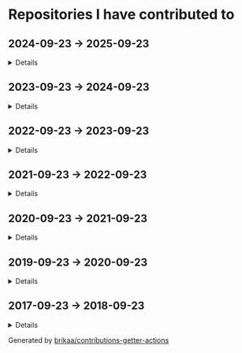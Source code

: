 # Repositories I have contributed to

## 2024-09-23 -> 2025-09-23

<details>

### ⭐ [excalidraw/excalidraw](https://github.com/excalidraw/excalidraw) - [4 commits](https://github.com/excalidraw/excalidraw/commits?author=Brikaa&since=2024-09-23&until=2025-09-24) - TypeScript
Virtual whiteboard for sketching hand-drawn like diagrams

### ⭐ [engineer-man/piston](https://github.com/engineer-man/piston) - [5 commits](https://github.com/engineer-man/piston/commits?author=Brikaa&since=2024-09-23&until=2025-09-24) - JavaScript
A high performance general purpose code execution engine.

### [azzamsa/bilal](https://github.com/azzamsa/bilal) - [1 commit](https://github.com/azzamsa/bilal/commits?author=Brikaa&since=2024-09-23&until=2025-09-24) - Rust
A CLI salah time written in Rust

### [excalidraw-smart-presentation/excalidraw-smart-presentation.github.io](https://github.com/excalidraw-smart-presentation/excalidraw-smart-presentation.github.io) - [136 commits](https://github.com/excalidraw-smart-presentation/excalidraw-smart-presentation.github.io/commits?author=Brikaa&since=2024-09-23&until=2025-09-24) - TypeScript
Excalidraw fork that helps in making presentations with smart animations

### [Brikaa/dotfiles](https://github.com/Brikaa/dotfiles) - [8 commits](https://github.com/Brikaa/dotfiles/commits?author=Brikaa&since=2024-09-23&until=2025-09-24) - Shell
My dotfiles

### [envicutor/drafts](https://github.com/envicutor/drafts) - [1 commit](https://github.com/envicutor/drafts/commits?author=Brikaa&since=2024-09-23&until=2025-09-24) - Dockerfile
Issues and drafts for Envicutor

### [Brikaa/chrome-images-blur-extension](https://github.com/Brikaa/chrome-images-blur-extension) - [10 commits](https://github.com/Brikaa/chrome-images-blur-extension/commits?author=Brikaa&since=2024-09-23&until=2025-09-24) - JavaScript
A chrome extension that blurs all images.

</details>

## 2023-09-23 -> 2024-09-23

<details>

### ⭐ [engineer-man/piston](https://github.com/engineer-man/piston) - [9 commits](https://github.com/engineer-man/piston/commits?author=Brikaa&since=2023-09-23&until=2024-09-24) - JavaScript
A high performance general purpose code execution engine.

### [envicutor/envicutor](https://github.com/envicutor/envicutor) - [109 commits](https://github.com/envicutor/envicutor/commits?author=Brikaa&since=2023-09-23&until=2024-09-24) - Rust
Source code for the Envicutor code execution system.

### [Brikaa/gpa-calculator](https://github.com/Brikaa/gpa-calculator) - [1 commit](https://github.com/Brikaa/gpa-calculator/commits?author=Brikaa&since=2023-09-23&until=2024-09-24) - JavaScript
Calculate your expected GPA on http://newecom.fci.cu.edu.eg/

### [envicutor/drafts](https://github.com/envicutor/drafts) - [132 commits](https://github.com/envicutor/drafts/commits?author=Brikaa&since=2023-09-23&until=2024-09-24) - Dockerfile
Issues and drafts for Envicutor

### [envicutor/documentation](https://github.com/envicutor/documentation) - [35 commits](https://github.com/envicutor/documentation/commits?author=Brikaa&since=2023-09-23&until=2024-09-24) - TeX
Envicutor code execution system documentation

### [zeitwlamoon/zeitwlamoon.github.io](https://github.com/zeitwlamoon/zeitwlamoon.github.io) - [21 commits](https://github.com/zeitwlamoon/zeitwlamoon.github.io/commits?author=Brikaa&since=2023-09-23&until=2024-09-24) - HTML
Discover Egypt through the eyes of Zeit W Lamoon, the Dubai-based destination to a culinary taste sensation. Established in 2021, Zeit W Lamoon means ‘Oil and lemon,’ which form an authentic Egyptian mixture to spice up the “Fava Beans” dish, also known as “Foul Medammes,” the primary element of Egyptian street food.

### [Brikaa/dotfiles](https://github.com/Brikaa/dotfiles) - [16 commits](https://github.com/Brikaa/dotfiles/commits?author=Brikaa&since=2023-09-23&until=2024-09-24) - Shell
My dotfiles

### [Brikaa/newecom-monitor](https://github.com/Brikaa/newecom-monitor) - [3 commits](https://github.com/Brikaa/newecom-monitor/commits?author=Brikaa&since=2023-09-23&until=2024-09-24) - Python
Monitor the registration status in http://newecom.fci-cu.edu.eg/

### [Brikaa/brikaa.github.io](https://github.com/Brikaa/brikaa.github.io) - [1 commit](https://github.com/Brikaa/brikaa.github.io/commits?author=Brikaa&since=2023-09-23&until=2024-09-24) - HTML
Omar Brikaa's personal website.

### [Brikaa/piston-test-tools](https://github.com/Brikaa/piston-test-tools) - [1 commit](https://github.com/Brikaa/piston-test-tools/commits?author=Brikaa&since=2023-09-23&until=2024-09-24) - Python
no description

### [Brikaa/problem-solving](https://github.com/Brikaa/problem-solving) - [132 commits](https://github.com/Brikaa/problem-solving/commits?author=Brikaa&since=2023-09-23&until=2024-09-24) - C++
Problems solved in the problem solving course

### [Brikaa/distributed-systems-assignment-2](https://github.com/Brikaa/distributed-systems-assignment-2) - [93 commits](https://github.com/Brikaa/distributed-systems-assignment-2/commits?author=Brikaa&since=2023-09-23&until=2024-09-24) - Java
Usage of Java EE to implement an elearning system with a microservices architecture

### [Brikaa/tools-3-project](https://github.com/Brikaa/tools-3-project) - [87 commits](https://github.com/Brikaa/tools-3-project/commits?author=Brikaa&since=2023-09-23&until=2024-09-24) - Go
no description

### [Brikaa/security-assignment-2](https://github.com/Brikaa/security-assignment-2) - [68 commits](https://github.com/Brikaa/security-assignment-2/commits?author=Brikaa&since=2023-09-23&until=2024-09-24) - Java
Penetration testing, fixing vulnerabilities

### [Brikaa/distributed-systems-assignment-1](https://github.com/Brikaa/distributed-systems-assignment-1) - [45 commits](https://github.com/Brikaa/distributed-systems-assignment-1/commits?author=Brikaa&since=2023-09-23&until=2024-09-24) - Java
Socket programming to create a book borrowing application

### [Brikaa/web-engineering-project](https://github.com/Brikaa/web-engineering-project) - [41 commits](https://github.com/Brikaa/web-engineering-project/commits?author=Brikaa&since=2023-09-23&until=2024-09-24) - PHP
no description

### [Brikaa/security-assignment-1](https://github.com/Brikaa/security-assignment-1) - [29 commits](https://github.com/Brikaa/security-assignment-1/commits?author=Brikaa&since=2023-09-23&until=2024-09-24) - JavaScript
DES, RSA, penetration testing, security improvements to an open-source website

### [Brikaa/ml-assignment-3](https://github.com/Brikaa/ml-assignment-3) - [27 commits](https://github.com/Brikaa/ml-assignment-3/commits?author=Brikaa&since=2023-09-23&until=2024-09-24) - Python
SVM using scikit-learn, MLP and CNN using Keras

### [Brikaa/soft-computing-assignment-4](https://github.com/Brikaa/soft-computing-assignment-4) - [21 commits](https://github.com/Brikaa/soft-computing-assignment-4/commits?author=Brikaa&since=2023-09-23&until=2024-09-24) - Rust
A neural network with configurable number of layers and activation functions

### [Brikaa/soft-computing-assignment-3](https://github.com/Brikaa/soft-computing-assignment-3) - [21 commits](https://github.com/Brikaa/soft-computing-assignment-3/commits?author=Brikaa&since=2023-09-23&until=2024-09-24) - Rust
A fuzzy control system

### [envicutor/docs-builder](https://github.com/envicutor/docs-builder) - [20 commits](https://github.com/envicutor/docs-builder/commits?author=Brikaa&since=2023-09-23&until=2024-09-24) - Makefile
Utilities to build the docs

### [Brikaa/theory-assignment-2](https://github.com/Brikaa/theory-assignment-2) - [20 commits](https://github.com/Brikaa/theory-assignment-2/commits?author=Brikaa&since=2023-09-23&until=2024-09-24) - Java
NFA, DFA

### [Brikaa/soft-computing-assignment-2](https://github.com/Brikaa/soft-computing-assignment-2) - [18 commits](https://github.com/Brikaa/soft-computing-assignment-2/commits?author=Brikaa&since=2023-09-23&until=2024-09-24) - Rust
Genetic algorithm for curve fitting

### [envicutor/docs-workflows](https://github.com/envicutor/docs-workflows) - [18 commits](https://github.com/envicutor/docs-workflows/commits?author=Brikaa&since=2023-09-23&until=2024-09-24) - no primary language
Common GitHub workflows that are used in building and deploying the docs

### [Brikaa/ml-assignment-1](https://github.com/Brikaa/ml-assignment-1) - [17 commits](https://github.com/Brikaa/ml-assignment-1/commits?author=Brikaa&since=2023-09-23&until=2024-09-24) - HTML
Linear regression using scikit-learn, logistic regression from scratch

### [Brikaa/security-des-task](https://github.com/Brikaa/security-des-task) - [10 commits](https://github.com/Brikaa/security-des-task/commits?author=Brikaa&since=2023-09-23&until=2024-09-24) - Rust
no description

### [Brikaa/ml-assignment-2](https://github.com/Brikaa/ml-assignment-2) - [5 commits](https://github.com/Brikaa/ml-assignment-2/commits?author=Brikaa&since=2023-09-23&until=2024-09-24) - Python
Decision trees using scikit-learn, KNN from scratch

### [Brikaa/web-engineering-presentation](https://github.com/Brikaa/web-engineering-presentation) - [4 commits](https://github.com/Brikaa/web-engineering-presentation/commits?author=Brikaa&since=2023-09-23&until=2024-09-24) - TypeScript
no description

### [Brikaa/cloud-task-3](https://github.com/Brikaa/cloud-task-3) - [2 commits](https://github.com/Brikaa/cloud-task-3/commits?author=Brikaa&since=2023-09-23&until=2024-09-24) - Shell
no description

### [Brikaa/remote-presentation-control](https://github.com/Brikaa/remote-presentation-control) - [1 commit](https://github.com/Brikaa/remote-presentation-control/commits?author=Brikaa&since=2023-09-23&until=2024-09-24) - HTML
Simple tool to simulate left and right arrow keys remotely

### [Brikaa/theory-task-1](https://github.com/Brikaa/theory-task-1) - [1 commit](https://github.com/Brikaa/theory-task-1/commits?author=Brikaa&since=2023-09-23&until=2024-09-24) - Java
no description

### [Brikaa/theory-task-2](https://github.com/Brikaa/theory-task-2) - [1 commit](https://github.com/Brikaa/theory-task-2/commits?author=Brikaa&since=2023-09-23&until=2024-09-24) - no primary language
no description

### [Brikaa/security-rsa-task](https://github.com/Brikaa/security-rsa-task) - [1 commit](https://github.com/Brikaa/security-rsa-task/commits?author=Brikaa&since=2023-09-23&until=2024-09-24) - C++
no description

### [cs-math/gpa-calc](https://github.com/cs-math/gpa-calc) - [1 commit](https://github.com/cs-math/gpa-calc/commits?author=Brikaa&since=2023-09-23&until=2024-09-24) - Python
Calculate your expected GPA on newecom.fci.cu.edu.eg

### [envicutor/assets](https://github.com/envicutor/assets) - [1 commit](https://github.com/envicutor/assets/commits?author=Brikaa&since=2023-09-23&until=2024-09-24) - no primary language
no description

</details>

## 2022-09-23 -> 2023-09-23

<details>

### ⭐ [microsoft/vscode](https://github.com/microsoft/vscode) - [1 commit](https://github.com/microsoft/vscode/commits?author=Brikaa&since=2022-09-23&until=2023-09-24) - TypeScript
Visual Studio Code

### ⭐ [excalidraw/excalidraw](https://github.com/excalidraw/excalidraw) - [1 commit](https://github.com/excalidraw/excalidraw/commits?author=Brikaa&since=2022-09-23&until=2023-09-24) - TypeScript
Virtual whiteboard for sketching hand-drawn like diagrams

### ⭐ [antonkomarev/github-profile-views-counter](https://github.com/antonkomarev/github-profile-views-counter) - [2 commits](https://github.com/antonkomarev/github-profile-views-counter/commits?author=Brikaa&since=2022-09-23&until=2023-09-24) - PHP
It counts how many times your GitHub profile has been viewed. Free cloud micro-service.

### ⭐ [engineer-man/piston](https://github.com/engineer-man/piston) - [3 commits](https://github.com/engineer-man/piston/commits?author=Brikaa&since=2022-09-23&until=2023-09-24) - JavaScript
A high performance general purpose code execution engine.

### [engineer-man/emkc](https://github.com/engineer-man/emkc) - [2 commits](https://github.com/engineer-man/emkc/commits?author=Brikaa&since=2022-09-23&until=2023-09-24) - JavaScript
Engineer Man Knowledge Center

### [excalidraw-smart-presentation/excalidraw-smart-presentation.github.io](https://github.com/excalidraw-smart-presentation/excalidraw-smart-presentation.github.io) - [1 commit](https://github.com/excalidraw-smart-presentation/excalidraw-smart-presentation.github.io/commits?author=Brikaa&since=2022-09-23&until=2023-09-24) - TypeScript
Excalidraw fork that helps in making presentations with smart animations

### [cs-math/cs-math.github.io](https://github.com/cs-math/cs-math.github.io) - [1 commit](https://github.com/cs-math/cs-math.github.io/commits?author=Brikaa&since=2022-09-23&until=2023-09-24) - JavaScript
Code for /dev/null team in Cairo University CS-Math Society

### [sda-assignment/sda-assignment](https://github.com/sda-assignment/sda-assignment) - [168 commits](https://github.com/sda-assignment/sda-assignment/commits?author=Brikaa&since=2022-09-23&until=2023-09-24) - Java
Usage of principles learnt in the Software Design and Architecture course to create an abstract e-payment system

### [zeitwlamoon/zeitwlamoon.github.io](https://github.com/zeitwlamoon/zeitwlamoon.github.io) - [61 commits](https://github.com/zeitwlamoon/zeitwlamoon.github.io/commits?author=Brikaa&since=2022-09-23&until=2023-09-24) - HTML
Discover Egypt through the eyes of Zeit W Lamoon, the Dubai-based destination to a culinary taste sensation. Established in 2021, Zeit W Lamoon means ‘Oil and lemon,’ which form an authentic Egyptian mixture to spice up the “Fava Beans” dish, also known as “Foul Medammes,” the primary element of Egyptian street food.

### [Brikaa/dotfiles](https://github.com/Brikaa/dotfiles) - [51 commits](https://github.com/Brikaa/dotfiles/commits?author=Brikaa&since=2022-09-23&until=2023-09-24) - Shell
My dotfiles

### [Brikaa/os-semaphore-assignment](https://github.com/Brikaa/os-semaphore-assignment) - [43 commits](https://github.com/Brikaa/os-semaphore-assignment/commits?author=Brikaa&since=2022-09-23&until=2023-09-24) - Java
Producer-consumer problem

### [Ali-Esmat/SW-Tools-Project](https://github.com/Ali-Esmat/SW-Tools-Project) - [39 commits](https://github.com/Ali-Esmat/SW-Tools-Project/commits?author=Brikaa&since=2022-09-23&until=2023-09-24) - Java
no description

### [fci-ai-project/ai-project](https://github.com/fci-ai-project/ai-project) - [19 commits](https://github.com/fci-ai-project/ai-project/commits?author=Brikaa&since=2022-09-23&until=2023-09-24) - Prolog
Single-player Connect-N game using configurable Minimax and Alpha-Beta pruning algorithms

### [Brikaa/newecom-monitor](https://github.com/Brikaa/newecom-monitor) - [18 commits](https://github.com/Brikaa/newecom-monitor/commits?author=Brikaa&since=2022-09-23&until=2023-09-24) - Python
Monitor the registration status in http://newecom.fci-cu.edu.eg/

### [Brikaa/sw-tools-lab-task](https://github.com/Brikaa/sw-tools-lab-task) - [14 commits](https://github.com/Brikaa/sw-tools-lab-task/commits?author=Brikaa&since=2022-09-23&until=2023-09-24) - Java
Setting up JBoss EAP 7.1, example REST API

### [Brikaa/algo-assignment-3](https://github.com/Brikaa/algo-assignment-3) - [9 commits](https://github.com/Brikaa/algo-assignment-3/commits?author=Brikaa&since=2022-09-23&until=2023-09-24) - C++
Dynamic programming and greedy algorithms problems

### [Brikaa/faster-blackboard](https://github.com/Brikaa/faster-blackboard) - [9 commits](https://github.com/Brikaa/faster-blackboard/commits?author=Brikaa&since=2022-09-23&until=2023-09-24) - JavaScript
A chrome extension that skips the intermediate page that BlackBoard opens before showing a PDF

### [Brikaa/piston-test-tools](https://github.com/Brikaa/piston-test-tools) - [6 commits](https://github.com/Brikaa/piston-test-tools/commits?author=Brikaa&since=2022-09-23&until=2023-09-24) - Python
no description

### [Brikaa/contributions-getter-actions](https://github.com/Brikaa/contributions-getter-actions) - [108 commits](https://github.com/Brikaa/contributions-getter-actions/commits?author=Brikaa&since=2022-09-23&until=2023-09-24) - TypeScript
A highly configurable GitHub Action can be used to update your profile's README with the repositories you have committed in

### [Brikaa/ai-assignment-2](https://github.com/Brikaa/ai-assignment-2) - [50 commits](https://github.com/Brikaa/ai-assignment-2/commits?author=Brikaa&since=2022-09-23&until=2023-09-24) - Prolog
Usage of BFS or A* algorithm to solve a dominoes and bombs puzzle (AI Assignment)

### [Brikaa/testing-assignment-1](https://github.com/Brikaa/testing-assignment-1) - [34 commits](https://github.com/Brikaa/testing-assignment-1/commits?author=Brikaa&since=2022-09-23&until=2023-09-24) - HTML
JUnit, graph coverage

### [Brikaa/ai-assignment-1](https://github.com/Brikaa/ai-assignment-1) - [32 commits](https://github.com/Brikaa/ai-assignment-1/commits?author=Brikaa&since=2022-09-23&until=2023-09-24) - Prolog
Prolog basics

### [seam-project/seam-project](https://github.com/seam-project/seam-project) - [29 commits](https://github.com/seam-project/seam-project/commits?author=Brikaa&since=2022-09-23&until=2023-09-24) - no primary language
no description

### [Brikaa/contributions-getter](https://github.com/Brikaa/contributions-getter) - [24 commits](https://github.com/Brikaa/contributions-getter/commits?author=Brikaa&since=2022-09-23&until=2023-09-24) - TypeScript
A JavaScript/TypeScript library that gets all of the repositories a user has contributed to since their account's creation

### [Brikaa/cpl-js-research](https://github.com/Brikaa/cpl-js-research) - [22 commits](https://github.com/Brikaa/cpl-js-research/commits?author=Brikaa&since=2022-09-23&until=2023-09-24) - TeX
Evaluation of different JavaScript language design characteristics (Concepts of Programming Languages assignment)

### [Brikaa/testing-assignment-2](https://github.com/Brikaa/testing-assignment-2) - [10 commits](https://github.com/Brikaa/testing-assignment-2/commits?author=Brikaa&since=2022-09-23&until=2023-09-24) - RobotFramework
Usage of Robot Framework with Selenium to test the UI of a website (SW Testing assignment)

### [seam-project/unitime-docker](https://github.com/seam-project/unitime-docker) - [9 commits](https://github.com/seam-project/unitime-docker/commits?author=Brikaa&since=2022-09-23&until=2023-09-24) - Shell
no description

### [Brikaa/cpl-js-generic-research](https://github.com/Brikaa/cpl-js-generic-research) - [7 commits](https://github.com/Brikaa/cpl-js-generic-research/commits?author=Brikaa&since=2022-09-23&until=2023-09-24) - C++
A report about generic programming in JavaScript (Concepts of Programming Languages assignment)

### [Brikaa/seam-quality-attributes](https://github.com/Brikaa/seam-quality-attributes) - [7 commits](https://github.com/Brikaa/seam-quality-attributes/commits?author=Brikaa&since=2022-09-23&until=2023-09-24) - TeX
A report about different quality attributes and metrics of measuring them (SW maintenance assignment)

### [Brikaa/maintenance-models-assignment](https://github.com/Brikaa/maintenance-models-assignment) - [4 commits](https://github.com/Brikaa/maintenance-models-assignment/commits?author=Brikaa&since=2022-09-23&until=2023-09-24) - TeX
A report about why we study SW maintenance and the quick-fix maintenance model

### [fci-ai-project/fci-ai-project.github.io](https://github.com/fci-ai-project/fci-ai-project.github.io) - [4 commits](https://github.com/fci-ai-project/fci-ai-project.github.io/commits?author=Brikaa&since=2022-09-23&until=2023-09-24) - TeX
no description

### [Brikaa/Brikaa](https://github.com/Brikaa/Brikaa) - [4 commits](https://github.com/Brikaa/Brikaa/commits?author=Brikaa&since=2022-09-23&until=2023-09-24) - no primary language
no description

### [seam-project/sonarqube-compose](https://github.com/seam-project/sonarqube-compose) - [1 commit](https://github.com/seam-project/sonarqube-compose/commits?author=Brikaa&since=2022-09-23&until=2023-09-24) - no primary language
no description

</details>

## 2021-09-23 -> 2022-09-23

<details>

### ⭐ [engineer-man/piston](https://github.com/engineer-man/piston) - [40 commits](https://github.com/engineer-man/piston/commits?author=Brikaa&since=2021-09-23&until=2022-09-24) - JavaScript
A high performance general purpose code execution engine.

### [microsoft/vscode-wiki](https://github.com/microsoft/vscode-wiki) - [2 commits](https://github.com/microsoft/vscode-wiki/commits?author=Brikaa&since=2021-09-23&until=2022-09-24) - no primary language
A repository to make changes to the vscode Wiki on GitHub

### [engineer-man/emkc](https://github.com/engineer-man/emkc) - [54 commits](https://github.com/engineer-man/emkc/commits?author=Brikaa&since=2021-09-23&until=2022-09-24) - JavaScript
Engineer Man Knowledge Center

### [cs-math/cs-math.github.io](https://github.com/cs-math/cs-math.github.io) - [3 commits](https://github.com/cs-math/cs-math.github.io/commits?author=Brikaa&since=2021-09-23&until=2022-09-24) - JavaScript
Code for /dev/null team in Cairo University CS-Math Society

### [Brikaa/gpa-calculator](https://github.com/Brikaa/gpa-calculator) - [7 commits](https://github.com/Brikaa/gpa-calculator/commits?author=Brikaa&since=2021-09-23&until=2022-09-24) - JavaScript
Calculate your expected GPA on http://newecom.fci.cu.edu.eg/

### [Brikaa/solid-geometry-tools](https://github.com/Brikaa/solid-geometry-tools) - [14 commits](https://github.com/Brikaa/solid-geometry-tools/commits?author=Brikaa&since=2021-09-23&until=2022-09-24) - JavaScript
Solid Geometry Tools

### [Brikaa/syntax-warriors](https://github.com/Brikaa/syntax-warriors) - [99 commits](https://github.com/Brikaa/syntax-warriors/commits?author=Brikaa&since=2021-09-23&until=2022-09-24) - JavaScript
no description

### [Brikaa/dotfiles](https://github.com/Brikaa/dotfiles) - [87 commits](https://github.com/Brikaa/dotfiles/commits?author=Brikaa&since=2021-09-23&until=2022-09-24) - Shell
My dotfiles

### [zeitwlamoon/zeitwlamoon.github.io](https://github.com/zeitwlamoon/zeitwlamoon.github.io) - [12 commits](https://github.com/zeitwlamoon/zeitwlamoon.github.io/commits?author=Brikaa&since=2021-09-23&until=2022-09-24) - HTML
Discover Egypt through the eyes of Zeit W Lamoon, the Dubai-based destination to a culinary taste sensation. Established in 2021, Zeit W Lamoon means ‘Oil and lemon,’ which form an authentic Egyptian mixture to spice up the “Fava Beans” dish, also known as “Foul Medammes,” the primary element of Egyptian street food.

### [Brikaa/piston-test-tools](https://github.com/Brikaa/piston-test-tools) - [11 commits](https://github.com/Brikaa/piston-test-tools/commits?author=Brikaa&since=2021-09-23&until=2022-09-24) - Python
no description

### [Brikaa/gram-schmidt-calculator](https://github.com/Brikaa/gram-schmidt-calculator) - [5 commits](https://github.com/Brikaa/gram-schmidt-calculator/commits?author=Brikaa&since=2021-09-23&until=2022-09-24) - JavaScript
no description

### [Brikaa/parking-system-procedural](https://github.com/Brikaa/parking-system-procedural) - [3 commits](https://github.com/Brikaa/parking-system-procedural/commits?author=Brikaa&since=2021-09-23&until=2022-09-24) - Python
no description

### [AbsoluteZero000/Typing_thingy](https://github.com/AbsoluteZero000/Typing_thingy) - [2 commits](https://github.com/AbsoluteZero000/Typing_thingy/commits?author=Brikaa&since=2021-09-23&until=2022-09-24) - JavaScript
typeracer clone thingy

### [fishing-calendar/fishing-calendar.github.io](https://github.com/fishing-calendar/fishing-calendar.github.io) - [10 commits](https://github.com/fishing-calendar/fishing-calendar.github.io/commits?author=Brikaa&since=2021-09-23&until=2022-09-24) - JavaScript
Shows the spring and neap tide days

### [technomuscles/technomuscles](https://github.com/technomuscles/technomuscles) - [9 commits](https://github.com/technomuscles/technomuscles/commits?author=Brikaa&since=2021-09-23&until=2022-09-24) - no primary language
TechnoMuscles repository (a repository to practice JIRA integration with projects) (Software Process and Quality Management course)

</details>

## 2020-09-23 -> 2021-09-23

<details>

### ⭐ [PyGithub/PyGithub](https://github.com/PyGithub/PyGithub) - [2 commits](https://github.com/PyGithub/PyGithub/commits?author=Brikaa&since=2020-09-23&until=2021-09-24) - Python
Typed interactions with the GitHub API v3

### ⭐ [engineer-man/piston](https://github.com/engineer-man/piston) - [13 commits](https://github.com/engineer-man/piston/commits?author=Brikaa&since=2020-09-23&until=2021-09-24) - JavaScript
A high performance general purpose code execution engine.

### [engineer-man/piston-bot](https://github.com/engineer-man/piston-bot) - [3 commits](https://github.com/engineer-man/piston-bot/commits?author=Brikaa&since=2020-09-23&until=2021-09-24) - Python
I Run Code bot on Discord

### [engineer-man/emkc](https://github.com/engineer-man/emkc) - [73 commits](https://github.com/engineer-man/emkc/commits?author=Brikaa&since=2020-09-23&until=2021-09-24) - JavaScript
Engineer Man Knowledge Center

### [projectunic0rn/pub-workspace](https://github.com/projectunic0rn/pub-workspace) - [2 commits](https://github.com/projectunic0rn/pub-workspace/commits?author=Brikaa&since=2020-09-23&until=2021-09-24) - Python
pub workspace apps

### [cs-math/cs-math.github.io](https://github.com/cs-math/cs-math.github.io) - [132 commits](https://github.com/cs-math/cs-math.github.io/commits?author=Brikaa&since=2020-09-23&until=2021-09-24) - JavaScript
Code for /dev/null team in Cairo University CS-Math Society

### [zeitwlamoon/zeitwlamoon.github.io](https://github.com/zeitwlamoon/zeitwlamoon.github.io) - [41 commits](https://github.com/zeitwlamoon/zeitwlamoon.github.io/commits?author=Brikaa&since=2020-09-23&until=2021-09-24) - HTML
Discover Egypt through the eyes of Zeit W Lamoon, the Dubai-based destination to a culinary taste sensation. Established in 2021, Zeit W Lamoon means ‘Oil and lemon,’ which form an authentic Egyptian mixture to spice up the “Fava Beans” dish, also known as “Foul Medammes,” the primary element of Egyptian street food.

### [Open-Source-Project-Collaboration/osc-bot](https://github.com/Open-Source-Project-Collaboration/osc-bot) - [30 commits](https://github.com/Open-Source-Project-Collaboration/osc-bot/commits?author=Brikaa&since=2020-09-23&until=2021-09-24) - Python
A discord bot that automates the process of voting on and creating projects and GitHub teams.

### [Brikaa/brikaa.github.io](https://github.com/Brikaa/brikaa.github.io) - [2 commits](https://github.com/Brikaa/brikaa.github.io/commits?author=Brikaa&since=2020-09-23&until=2021-09-24) - HTML
Omar Brikaa's personal website.

### [cs-math/gpa-calc](https://github.com/cs-math/gpa-calc) - [7 commits](https://github.com/cs-math/gpa-calc/commits?author=Brikaa&since=2020-09-23&until=2021-09-24) - Python
Calculate your expected GPA on newecom.fci.cu.edu.eg

</details>

## 2019-09-23 -> 2020-09-23

<details>

### [Open-Source-Project-Collaboration/board-game-playing-ai](https://github.com/Open-Source-Project-Collaboration/board-game-playing-ai) - [35 commits](https://github.com/Open-Source-Project-Collaboration/board-game-playing-ai/commits?author=Brikaa&since=2019-09-23&until=2020-09-24) - Python
Chess AI using Neural Network and Min/Max algorithm and tree pruning

### [Open-Source-Project-Collaboration/osc-bot](https://github.com/Open-Source-Project-Collaboration/osc-bot) - [192 commits](https://github.com/Open-Source-Project-Collaboration/osc-bot/commits?author=Brikaa&since=2019-09-23&until=2020-09-24) - Python
A discord bot that automates the process of voting on and creating projects and GitHub teams.

### [Open-Source-Project-Collaboration/blockchain-distributed-streaming-api](https://github.com/Open-Source-Project-Collaboration/blockchain-distributed-streaming-api) - [1 commit](https://github.com/Open-Source-Project-Collaboration/blockchain-distributed-streaming-api/commits?author=Brikaa&since=2019-09-23&until=2020-09-24) - no primary language
no description

</details>

## 2017-09-23 -> 2018-09-23

<details>

### ⭐ [geekcomputers/Python](https://github.com/geekcomputers/Python) - [1 commit](https://github.com/geekcomputers/Python/commits?author=Brikaa&since=2017-09-23&until=2018-09-24) - Python
My Python Examples

</details>

Generated by [brikaa/contributions-getter-actions](https://github.com/brikaa/contributions-getter-actions)

